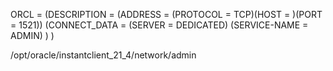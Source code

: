 ORCL = 
 (DESCRIPTION =
  (ADDRESS = (PROTOCOL = TCP)(HOST = )(PORT = 1521))
   (CONNECT_DATA = 
    (SERVER = DEDICATED)
    (SERVICE-NAME = ADMIN)
    )
    )



/opt/oracle/instantclient_21_4/network/admin
